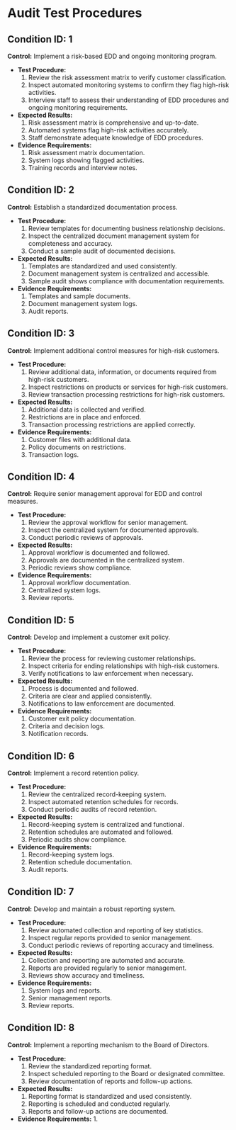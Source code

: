 # Audit Test Procedures

## Condition ID: 1
**Control:** Implement a risk-based EDD and ongoing monitoring program.
- **Test Procedure:**
  1. Review the risk assessment matrix to verify customer classification.
  2. Inspect automated monitoring systems to confirm they flag high-risk activities.
  3. Interview staff to assess their understanding of EDD procedures and ongoing monitoring requirements.
- **Expected Results:**
  1. Risk assessment matrix is comprehensive and up-to-date.
  2. Automated systems flag high-risk activities accurately.
  3. Staff demonstrate adequate knowledge of EDD procedures.
- **Evidence Requirements:**
  1. Risk assessment matrix documentation.
  2. System logs showing flagged activities.
  3. Training records and interview notes.

## Condition ID: 2
**Control:** Establish a standardized documentation process.
- **Test Procedure:**
  1. Review templates for documenting business relationship decisions.
  2. Inspect the centralized document management system for completeness and accuracy.
  3. Conduct a sample audit of documented decisions.
- **Expected Results:**
  1. Templates are standardized and used consistently.
  2. Document management system is centralized and accessible.
  3. Sample audit shows compliance with documentation requirements.
- **Evidence Requirements:**
  1. Templates and sample documents.
  2. Document management system logs.
  3. Audit reports.

## Condition ID: 3
**Control:** Implement additional control measures for high-risk customers.
- **Test Procedure:**
  1. Review additional data, information, or documents required from high-risk customers.
  2. Inspect restrictions on products or services for high-risk customers.
  3. Review transaction processing restrictions for high-risk customers.
- **Expected Results:**
  1. Additional data is collected and verified.
  2. Restrictions are in place and enforced.
  3. Transaction processing restrictions are applied correctly.
- **Evidence Requirements:**
  1. Customer files with additional data.
  2. Policy documents on restrictions.
  3. Transaction logs.

## Condition ID: 4
**Control:** Require senior management approval for EDD and control measures.
- **Test Procedure:**
  1. Review the approval workflow for senior management.
  2. Inspect the centralized system for documented approvals.
  3. Conduct periodic reviews of approvals.
- **Expected Results:**
  1. Approval workflow is documented and followed.
  2. Approvals are documented in the centralized system.
  3. Periodic reviews show compliance.
- **Evidence Requirements:**
  1. Approval workflow documentation.
  2. Centralized system logs.
  3. Review reports.

## Condition ID: 5
**Control:** Develop and implement a customer exit policy.
- **Test Procedure:**
  1. Review the process for reviewing customer relationships.
  2. Inspect criteria for ending relationships with high-risk customers.
  3. Verify notifications to law enforcement when necessary.
- **Expected Results:**
  1. Process is documented and followed.
  2. Criteria are clear and applied consistently.
  3. Notifications to law enforcement are documented.
- **Evidence Requirements:**
  1. Customer exit policy documentation.
  2. Criteria and decision logs.
  3. Notification records.

## Condition ID: 6
**Control:** Implement a record retention policy.
- **Test Procedure:**
  1. Review the centralized record-keeping system.
  2. Inspect automated retention schedules for records.
  3. Conduct periodic audits of record retention.
- **Expected Results:**
  1. Record-keeping system is centralized and functional.
  2. Retention schedules are automated and followed.
  3. Periodic audits show compliance.
- **Evidence Requirements:**
  1. Record-keeping system logs.
  2. Retention schedule documentation.
  3. Audit reports.

## Condition ID: 7
**Control:** Develop and maintain a robust reporting system.
- **Test Procedure:**
  1. Review automated collection and reporting of key statistics.
  2. Inspect regular reports provided to senior management.
  3. Conduct periodic reviews of reporting accuracy and timeliness.
- **Expected Results:**
  1. Collection and reporting are automated and accurate.
  2. Reports are provided regularly to senior management.
  3. Reviews show accuracy and timeliness.
- **Evidence Requirements:**
  1. System logs and reports.
  2. Senior management reports.
  3. Review reports.

## Condition ID: 8
**Control:** Implement a reporting mechanism to the Board of Directors.
- **Test Procedure:**
  1. Review the standardized reporting format.
  2. Inspect scheduled reporting to the Board or designated committee.
  3. Review documentation of reports and follow-up actions.
- **Expected Results:**
  1. Reporting format is standardized and used consistently.
  2. Reporting is scheduled and conducted regularly.
  3. Reports and follow-up actions are documented.
- **Evidence Requirements:**
  1.